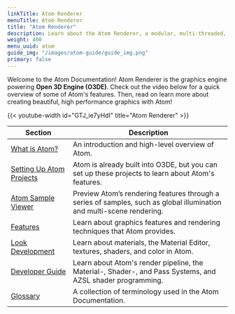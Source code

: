 ```yaml
---
linkTitle: Atom Renderer
menuTitle: Atom Renderer
title: "Atom Renderer"
description: Learn about the Atom Renderer, a modular, multi-threaded, physically based renderer through features, tutorials, and API reference.
weight: 400
menu_uuid: atom
guide_img: "/images/atom-guide/guide_img.png"
primary: false
---
```


Welcome to the Atom Documentation! Atom Renderer is the graphics engine powering **Open 3D Engine (O3DE)**. Check out the video below for a quick overview of some of Atom's features. Then, read on learn more about creating beautiful, high performance graphics with Atom!

{{< youtube-width id="GTJ_ie7yHdI" title="Atom Renderer" >}}

| Section                        | Description |
|--------------------------------------|---------|
| [What is Atom?](what-is-atom/) |  An introduction and high-level overview of Atom.  |
| [Setting Up Atom Projects](setup-atom-projects/) | Atom is already built into O3DE, but you can set up these projects to learn about Atom's features. |
| [Atom Sample Viewer](atom-sample-viewer/) |  Preview Atom’s rendering features through a series of samples, such as global illumination and multi-scene rendering.  |
| [Features](/docs/atom-guide/features/) |  Learn about graphics features and rendering techniques that Atom provides.  |
| [Look Development](look-dev/) | Learn about materials, the Material Editor, textures, shaders, and color in Atom. |
| [Developer Guide](dev-guide/) | Learn about Atom's render pipeline, the Material-, Shader-, and Pass Systems, and AZSL shader programming. |
| [Glossary](glossary/) | A collection of terminology used in the Atom Documentation. |
